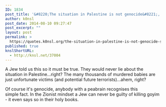 ```yaml
---
ID: 1834
post_title: '&#8220;The situation in Palestine is not genocide&#8221;, says a Jew'
author: k0nsl
post_date: 2014-08-10 09:27:47
post_excerpt: ""
layout: post
permalink: >
  https://quotes.k0nsl.org/the-situation-in-palestine-is-not-genocide-says-a-jew.html
published: true
knslShortURL:
  - http://knsl.net/37004
---
```

A Jew told us this so it must be true. They would never lie about the situation in Palestine...right? The many thousands of murdered babies are just unfortunate victims (and potential future terrorists)...ahem, right?

Of course it's genocide, anybody with a peabrain recognises this simple fact. In the Zionist mindset a Jew can never be guilty of killing goyim - it even says so in their holy books.